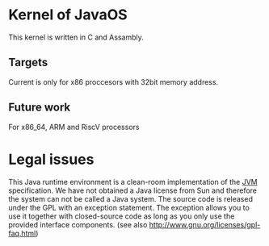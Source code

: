 # Kernel of JavaOS
This kernel is written in C and Assambly.

## Targets
Current is only for x86 proccesors with 32bit memory address.

## Future work
For x86_64, ARM and RiscV processors

# Legal issues
This Java runtime environment is a clean-room implementation of the [JVM](https://en.wikipedia.org/wiki/Java_virtual_machine) specification. We
have not obtained a Java license from Sun and therefore the system can not be called a Java system.
The source code is released under the GPL with an exception statement. The exception allows
you to use it together with closed-source code as long as you only use the provided interface
components. (see also http://www.gnu.org/licenses/gpl-faq.html)
